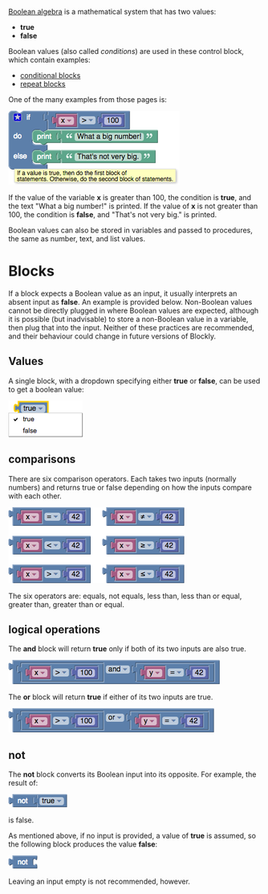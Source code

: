 
[Boolean algebra](https://en.wikipedia.org/wiki/Boolean_algebra) is a mathematical system that has two values:
  * **true**
  * **false**

Boolean values (also called _conditions_) are used in these control block, which contain examples:
  * [conditional blocks](IfElse)
  * [repeat blocks](Loops#repeat)

One of the many examples from those pages is:

![](if-else.png)

If the value of the variable **x** is greater than 100, the condition is **true**, and the text "What a big number!" is printed.  If the value of **x** is not greater than 100, the condition is **false**, and "That's not very big." is printed.

Boolean values can also be stored in variables and passed to procedures, the same as number, text, and list values.

# Blocks

If a block expects a Boolean value as an input, it usually interprets an absent input as **false**.  An example is provided below.  Non-Boolean values cannot be directly plugged in where Boolean values are expected, although it is possible (but inadvisable) to store a non-Boolean value in a variable, then plug that into the input.  Neither of these practices are recommended, and their behaviour could change in future versions of Blockly.

## Values

A single block, with a dropdown specifying either **true** or **false**, can be used to get a boolean value:

![](logic-true-false.png)

## comparisons

There are six comparison operators.  Each takes two inputs (normally numbers) and returns true or false depending on how the inputs compare with each other.

![](logic-compare.png)

The six operators are: equals, not equals, less than, less than or equal, greater than, greater than or equal.

## logical operations

The **and** block will return **true** only if both of its two inputs are also true.

![](logic-and.png)

The **or** block will return **true** if either of its two inputs are true.

![](logic-or.png)

## not

The **not** block converts its Boolean input into its opposite.  For example, the result of:

![](logic-not-true.png)

is false.

As mentioned above, if no input is provided, a value of **true** is assumed, so the following block produces the value **false**:

![](logic-not.png)

Leaving an input empty is not recommended, however.
